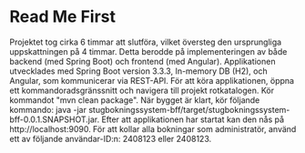 # Read Me First
Projektet tog cirka 6 timmar att slutföra, vilket översteg den ursprungliga uppskattningen på 4 timmar. 
Detta berodde på implementeringen av både backend (med Spring Boot) och frontend (med Angular). 
Applikationen utvecklades med Spring Boot version 3.3.3, In-memory DB (H2), och Angular, som kommunicerar via REST-API.
För att köra applikationen, öppna ett kommandoradsgränssnitt och navigera till projekt rotkatalogen. 
Kör kommandot "mvn clean package". När bygget är klart, kör följande kommando: java -jar stugbokningssystem-bff/target/stugbokningssystem-bff-0.0.1.SNAPSHOT.jar. 
Efter att applikationen har startat kan den nås på http://localhost:9090.
För att kollar alla bokningar som administratör, använd ett av följande användar-ID:n: 2408123 eller 2408123.
